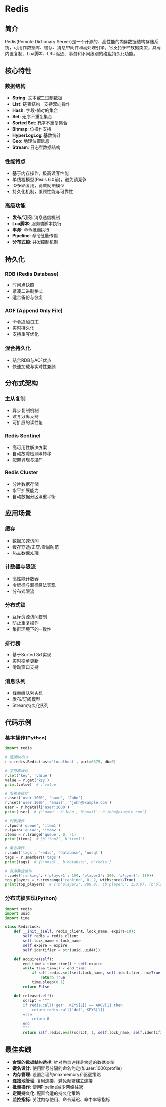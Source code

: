 # Redis

## 简介

Redis(Remote Dictionary Server)是一个开源的、高性能的内存数据结构存储系统，可用作数据库、缓存、消息中间件和流处理引擎。它支持多种数据类型，具有内置复制、Lua脚本、LRU驱逐、事务和不同级别的磁盘持久化功能。

## 核心特性

### 数据结构
- **String**: 文本或二进制数据
- **List**: 链表结构，支持双向操作
- **Hash**: 字段-值对的集合
- **Set**: 无序不重复集合
- **Sorted Set**: 有序不重复集合
- **Bitmap**: 位操作支持
- **HyperLogLog**: 基数统计
- **Geo**: 地理位置信息
- **Stream**: 日志型数据结构

### 性能特点
- 基于内存操作，极高读写性能
- 单线程模型(Redis 6.0前)，避免锁竞争
- IO多路复用，高效网络模型
- 持久化机制，兼顾性能与可靠性

### 高级功能
- **发布/订阅**: 消息通信机制
- **Lua脚本**: 服务端脚本执行
- **事务**: 命令批量执行
- **Pipeline**: 命令批量传输
- **分布式锁**: 并发控制机制

## 持久化

### RDB (Redis Database)
- 时间点快照
- 紧凑二进制格式
- 适合备份与恢复

### AOF (Append Only File)
- 命令追加日志
- 实时持久化
- 支持重写优化

### 混合持久化
- 结合RDB与AOF优点
- 快速加载与实时性兼顾

## 分布式架构

### 主从复制
- 异步复制机制
- 读写分离支持
- 可扩展的读性能

### Redis Sentinel
- 高可用性解决方案
- 自动故障检测与转移
- 配置发现与通知

### Redis Cluster
- 分片数据存储
- 水平扩展能力
- 自动数据分区与重平衡

## 应用场景

### 缓存
- 数据加速访问
- 缓存穿透/击穿/雪崩防范
- 热点数据处理

### 计数器与限流
- 高性能计数器
- 令牌桶与漏桶算法实现
- 分布式限流

### 分布式锁
- 互斥资源访问控制
- 防止重复操作
- 集群环境下的一致性

### 排行榜
- 基于Sorted Set实现
- 实时榜单更新
- 滑动窗口支持

### 消息队列
- 轻量级队列实现
- 发布/订阅模型
- Stream持久化队列

## 代码示例

### 基本操作(Python)

```python
import redis

# 连接Redis
r = redis.Redis(host='localhost', port=6379, db=0)

# 字符串操作
r.set('key', 'value')
value = r.get('key')
print(value)  # b'value'

# 哈希表操作
r.hset('user:1000', 'name', 'John')
r.hset('user:1000', 'email', 'john@example.com')
user = r.hgetall('user:1000')
print(user)  # {b'name': b'John', b'email': b'john@example.com'}

# 列表操作
r.lpush('queue', 'item1')
r.lpush('queue', 'item2')
items = r.lrange('queue', 0, -1)
print(items)  # [b'item2', b'item1']

# 集合操作
r.sadd('tags', 'redis', 'database', 'nosql')
tags = r.smembers('tags')
print(tags)  # {b'nosql', b'database', b'redis'}

# 有序集合操作
r.zadd('ranking', {'player1': 100, 'player2': 200, 'player3': 150})
top_players = r.zrevrange('ranking', 0, 2, withscores=True)
print(top_players)  # [(b'player2', 200.0), (b'player3', 150.0), (b'player1', 100.0)]
```

### 分布式锁实现(Python)

```python
import redis
import uuid
import time

class RedisLock:
    def __init__(self, redis_client, lock_name, expire=10):
        self.redis = redis_client
        self.lock_name = lock_name
        self.expire = expire
        self.identifier = str(uuid.uuid4())
        
    def acquire(self):
        end_time = time.time() + self.expire
        while time.time() < end_time:
            if self.redis.set(self.lock_name, self.identifier, nx=True, ex=self.expire):
                return True
            time.sleep(0.1)
        return False
        
    def release(self):
        script = """
        if redis.call('get', KEYS[1]) == ARGV[1] then
            return redis.call('del', KEYS[1])
        else
            return 0
        end
        """
        return self.redis.eval(script, 1, self.lock_name, self.identifier)
```

## 最佳实践

- **合理的数据结构选择**: 针对场景选择最合适的数据类型
- **键名设计**: 使用冒号分隔的命名约定(如user:1000:profile)
- **内存管理**: 设置合理的maxmemory和驱逐策略
- **连接池管理**: 复用连接，避免频繁建立连接
- **批量操作**: 使用Pipeline减少网络往返
- **定期持久化**: 配置合适的持久化策略
- **监控指标**: 关注内存使用、命令延迟、命中率等指标 